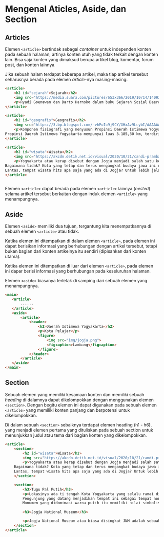 # Mengenal Aticles, Aside, dan Section

## Articles

Elemen ```<article>``` bertindak sebagai <i>container</i> untuk independen konten pada sebuah halaman, artinya konten utuh yang tidak terkait dengan konten lain. Bisa saja konten yang dimaksud berupa artikel blog, komentar, forum post, dan konten lainnya.

Jika sebuah halam terdapat beberapa artikel, maka tiap artikel tersebut seharusnya berada pada elemen <i>article</i>-nya masing-masing.

```html
<article>
    <h2 id="sejarah">Sejarah</h2>
    <img src="https://media.suara.com/pictures/653x366/2019/10/14/14093-tugu-pal-putih-atau-tugu-yogyakarta-suaraeleonora-pew.jpg" alt="sejarah">
    <p>Ryadi Goenawan dan Darto Harnoko dalam buku Sejarah Sosial Daerah, Daerah Istimewa Yogyakarta (1993) menjelaskan, ada pihak yang menyatakan bahwa nama Kota Yogyakarta berasal dari kata "Ayodya" yang berarti kemenangan dan "Karta" yang berarti kota. Lalu sebuah buku yang dikarang oleh C.F. Winter (1928), menyatakan bahwa Ngayogyakarta itu berasal dari kata "Jogja" yang berarti baik, sedangkan "Karta" berarti aman dan makmur.</p>
</article>
 
<article>
    <h2 id="geografis">Geografis</h2>
    <img src="https://3.bp.blogspot.com/-vhPuIo9j9CY/XHxAv9LcybI/AAAAAAAAKEg/Y2fJEnyZAPAU0QUb-WKeqyZG1hme4MJDwCLcBGAs/s1600/3%2Bpeta%2Byogya.jpg" alt="geografis">
    <p>Komponen fisiografi yang menyusun Propinsi Daerah Istimewa Yogyakarta terdiri dari 4 (empat) satuan fisiografis yaitu Satuan Pegunungan Selatan (Dataran Tinggi Karst) dengan ketinggian tempat berkisar antara 150 - 700 meter, Satuan Gunungapi Merapi dengan ketinggian tempat berkisar antara 80 - 2.911 meter, Satuan Dataran Rendah yang membentang antara Pegunungan Selatan dan Pegunungan Kulonprogo pada ketinggian 0 - 80 meter, dan Pegunungan Kulonprogo dengan ketinggian hingga 572 meter.
Propinsi Daerah Istimewa Yogyakarta mempunyai luas 3.185,80 km, terdiri dari 4 kabupaten dan 1 Kota, yaitu Kota Yogyakarta, Kabupaten Sleman, Kabupaten Bantul, Kabupaten Gunungkidul, dan Kabupaten Kulonprogo. Setiap kabupaten/kota mempunyai kondisi fisik yang berbeda sehingga potensi alam yang tersedia juga tidak sama. Perbedaan kondisi fisik ini ikut menentukan dalam rencana pengembangan daerah.</p>
</article>
 
<article>
    <h2 id="wisata">Wisata</h2>
    <img src="https://akcdn.detik.net.id/visual/2020/10/21/candi-prambanan_169.jpeg?w=650" alt="wisata">
    <p>Yogyakarta atau kerap disebut dengan Jogja menjadi salah satu kota besar di Provinsi Daerah Istimewa Yogyakarta yang tidak pernah sepi.
Bagaimana tidak? Kota yang tetap dan terus mengangkat budaya jawa ini menghadirkan banyak tempat wisata yang menjadi daya tarik. Tempat wisata yang ada pun tergolong hits dan instagramable, sehingga banyak anak muda yang menjadikan kota ini destinasi wisata wajib dikunjungi.
Lantas, tempat wisata hits apa saja yang ada di Jogja? Untuk lebih jelasnya, simak ulasan berikut ini.</p>
</article>
 
```

Elemen ```<article>``` dapat berada pada elemen ```<article>``` lainnya (<i>nested</i>) selama artikel tersebut berkaitan dengan induk elemen ```<article>``` yang menampungnya.

## Aside

Elemen ```<aside>``` memiliki dua tujuan, tergantung kita menempatkannya di sebuah elemen ```<article>``` atau tidak.

Katika elemen ini ditempatkan di dalam elemen ```<article>```, pada elemen ini dapat berisikan informasi yang berhubungan dengan artikel tersebut, tetapi bukan bagian dari konten artikelnya itu sendiri (dipisahkan dari konten utama).

Ketika elemen ini ditempatkan di luar dari elemen ```<article>```, pada elemen ini dapar berisi informasi yang berhubungan pada keseluruhan halaman.

Elemen ```<aside>``` biasanya terletak di samping dari sebuah elemen yang menampungnya.

```html
<main>
   <article>
       ......
   </article>
   <aside>
       <article>
           <header>
               <h2>Daerah Istimewa Yogyakarta</h2>
               <p>Kota Pelajar</p>
               <figure>
                   <img src="img/jogja.png">
                   <figcaption>Lambang</figcaption>
               </figure>
           </header>
       </article>
   </aside>
</main>
```
## Section

Sebuah elemen yang memiliki kesamaan konten dan memiliki sebuah <i>heading</i> di dalamnya dapat dikelompokkan dengan menggunakan elemen ```<section>```. Dengan begitu elemen ini dapat digunakan pada sebuah elemen ```<article>``` yang memiliki konten panjang dan berpotensi untuk dikelompokkan.

Di dalam sebuah ```<section>``` sebaiknya terdapat elemen heading (h1 - h6), yang menjadi elemen pertama yang dituliskan pada sebuah section untuk menunjukkan judul atau tema dari bagian konten yang dikelompokkan.

```html
<article>
    <section>
        <h2 id="wisata">Wisata</h2>
        <img src="https://akcdn.detik.net.id/visual/2020/10/21/candi-prambanan_169.jpeg?w=650" alt="wisata">
        <p>Yogyakarta atau kerap disebut dengan Jogja menjadi salah satu kota besar di Provinsi Daerah Istimewa Yogyakarta yang tidak pernah sepi.
    Bagaimana tidak? Kota yang tetap dan terus mengangkat budaya jawa ini menghadirkan banyak tempat wisata yang menjadi daya tarik. Tempat wisata yang ada pun tergolong hits dan instagramable, sehingga banyak anak muda yang menjadikan kota ini destinasi wisata wajib dikunjungi.
    Lantas, tempat wisata hits apa saja yang ada di Jogja? Untuk lebih jelasnya, simak ulasan berikut ini.</p>
    </section>

    <section>
        <h3>Tugu Pal Putih</h3>
        <p>Lokasinya ada ti tengah Kota Yogyakarta yang selalu ramai dilewati kendaraan. Jaraknya dari Malioboro adalah 1 - 2 kilometer(km) dan dapat ditemput dengan jalan kaki mulai dari 15 menit.
        Pengunjung yang datang menjadikan tempat ini sebagai tempat nongkrong dan berfoto.
        Monumen yang didominasi warna putih itu memiliki nilai simbolis dan merupakan bangunan yang menghubungkan Pantai Parangtritis, Panggung Krapyak, Keraton Yogyakarta, dan Gunung Merapi.</p> 
        
        <h3>Jogja National Museum</h3>

        <p>Jogja National Museum atau biasa disingkat JNM adalah sebuah tempat wisata sejarah yang ada dekat kawasan Malioboro.  Jaraknya dari Malioboro adalah 2 km dengan waktu berkendara kira-kira 11 menit.  Museum ini dulunya adalah area kompleks gedung Akademi Seni Rupa Indonesia (ASRI) dan Fakultas Seni Rupa dan Desain (FSRD) yang kini sudah berdiri sendiri menjadi Institut Seni Indonesia (ISI) Yogyakarta. Setelah bertahun-tahun tak terurus gedung ini akhirnya dijadikan museum pada tahun 2006 dan digunakan untuk ruang aktivitas seni dan budaya untuk publik.</p>
    </section>
</article>

```